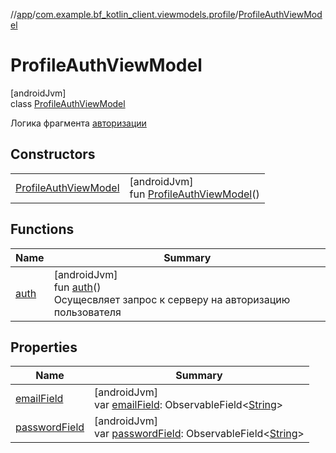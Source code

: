 //[app](../../../index.md)/[com.example.bf_kotlin_client.viewmodels.profile](../index.md)/[ProfileAuthViewModel](index.md)

# ProfileAuthViewModel

[androidJvm]\
class [ProfileAuthViewModel](index.md)

Логика фрагмента [авторизации](../../com.example.bf_kotlin_client.fragments.profile/-profile-auth-fragment/index.md)

## Constructors

| | |
|---|---|
| [ProfileAuthViewModel](-profile-auth-view-model.md) | [androidJvm]<br>fun [ProfileAuthViewModel](-profile-auth-view-model.md)() |

## Functions

| Name | Summary |
|---|---|
| [auth](auth.md) | [androidJvm]<br>fun [auth](auth.md)()<br>Осущесвляет запрос к серверу на авторизацию пользователя |

## Properties

| Name | Summary |
|---|---|
| [emailField](email-field.md) | [androidJvm]<br>var [emailField](email-field.md): ObservableField&lt;[String](https://kotlinlang.org/api/latest/jvm/stdlib/kotlin/-string/index.html)&gt; |
| [passwordField](password-field.md) | [androidJvm]<br>var [passwordField](password-field.md): ObservableField&lt;[String](https://kotlinlang.org/api/latest/jvm/stdlib/kotlin/-string/index.html)&gt; |
